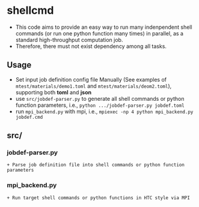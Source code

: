 # shellcmd

+ This code aims to provide an easy way to run many indenpendent shell commands (or run one python function many times) in parallel, as a standard high-throughput computation job.
+ Therefore, there must not exist dependency among all tasks.

## Usage
+ Set input job definition config file Manually (See examples of `mtest/materials/demo1.toml` and `mtest/materials/deom2.toml`), supporting both **toml** and **json**
+ use `src/jobdef-parser.py` to generate all shell commands or python function parameters, i.e., `python .../jobdef-parser.py jobdef.toml`
+ run `mpi_backend.py` with mpi, i.e., `mpiexec -np 4 python mpi_backend.py jobdef.cmd`

## src/
### jobdef-parser.py
    + Parse job definition file into shell commands or python function parameters

### mpi\_backend.py
    + Run target shell commands or python functions in HTC style via MPI
